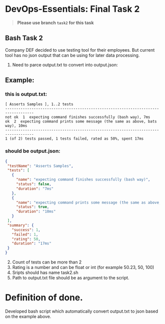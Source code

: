 # DevOps-Essentials: Final Task 2

> **Please use branch `task2` for this task**

## Bash Task 2

Company DEF decided to use testing tool for their employees. But current tool has no json output that can be using for later data processing.

1. Need to parce output.txt to convert into output.json:

## Example:

### this is output.txt:
```
[ Asserts Samples ], 1..2 tests
-----------------------------------------------------------------------------------
not ok  1  expecting command finishes successfully (bash way), 7ms
ok  2  expecting command prints some message (the same as above, bats way), 10ms
-----------------------------------------------------------------------------------
1 (of 2) tests passed, 1 tests failed, rated as 50%, spent 17ms
```

### should be output.json:
```json
{
 "testName": "Asserts Samples",
 "tests": [
   {
     "name": "expecting command finishes successfully (bash way)",
     "status": false,
     "duration": "7ms"
   },
   {
     "name": "expecting command prints some message (the same as above, bats way)",
     "status": true,
     "duration": "10ms"
   }
 ],
 "summary": {
   "success": 1,
   "failed": 1,
   "rating": 50,
   "duration": "17ms"
 }
}
```

2) Count of tests can be more than 2
3) Rating is a number and can be float or int (for example 50.23, 50, 100)
3) Sripts should has name task2.sh
4) Path to output.txt file should be as argument to the script.

# Definition of done.
Developed bash script which automatically convert output.txt to json based on the example above.